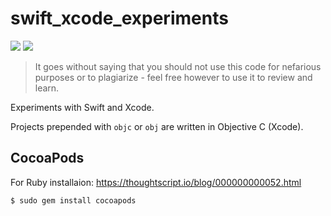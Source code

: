 # swift_xcode_experiments

[![](https://img.shields.io/badge/Xcode-11.3-black.svg)](https://developer.apple.com/xcode/) 
[![](https://img.shields.io/badge/Swift-5.1.3-gray.svg)](https://developer.apple.com/swift/) 

> It goes without saying that you should not use this code for nefarious purposes or to plagiarize - feel free however to use it to review and learn.

Experiments with Swift and Xcode.

Projects prepended with `objc` or `obj` are written in Objective C (Xcode).

## CocoaPods

For Ruby installaion: https://thoughtscript.io/blog/000000000052.html

```bash
$ sudo gem install cocoapods
```
